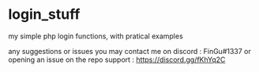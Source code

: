 # login_stuff
my simple php login functions, with pratical examples

any suggestions or issues you may contact me on discord : FinGu#1337 or opening an issue on the repo
support : https://discord.gg/fKhYq2C
